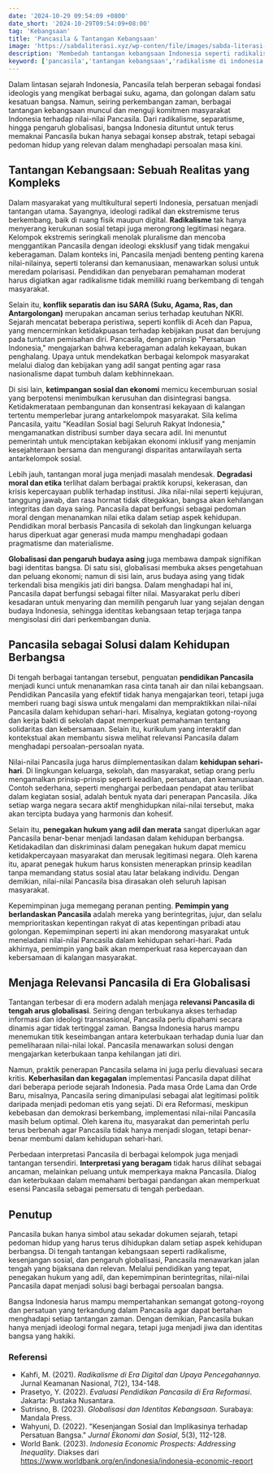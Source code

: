 ```yaml
---
date: '2024-10-29 09:54:09 +0800'
date_short: '2024-10-29T09:54:09+08:00'
tag: 'Kebangsaan'
title: 'Pancasila & Tantangan Kebangsaan'
image: 'https://sabdaliterasi.xyz/wp-conten/file/images/sabda-literasi-pancasila-tantangan-kebangsaan.jpg'
description: 'Membedah tantangan kebangsaan Indonesia seperti radikalisme, kesenjangan sosial, dan globalisasi, serta bagaimana Pancasila menjadi solusi.'
keyword: ['pancasila','tantangan kebangsaan','radikalisme di indonesia','separatisme']
---
```

<p>Dalam lintasan sejarah Indonesia, Pancasila telah berperan sebagai fondasi ideologis yang mengikat berbagai suku, agama, dan golongan dalam satu kesatuan bangsa. Namun, seiring perkembangan zaman, berbagai tantangan kebangsaan muncul dan menguji komitmen masyarakat Indonesia terhadap nilai-nilai Pancasila. Dari radikalisme, separatisme, hingga pengaruh globalisasi, bangsa Indonesia dituntut untuk terus memaknai Pancasila bukan hanya sebagai konsep abstrak, tetapi sebagai pedoman hidup yang relevan dalam menghadapi persoalan masa kini.</p><h2>Tantangan Kebangsaan: Sebuah Realitas yang Kompleks</h2><p>Dalam masyarakat yang multikultural seperti Indonesia, persatuan menjadi tantangan utama. Sayangnya, ideologi radikal dan ekstremisme terus berkembang, baik di ruang fisik maupun digital. <strong>Radikalisme</strong> tak hanya menyerang kerukunan sosial tetapi juga merongrong legitimasi negara. Kelompok ekstremis seringkali menolak pluralisme dan mencoba menggantikan Pancasila dengan ideologi eksklusif yang tidak mengakui keberagaman. Dalam konteks ini, Pancasila menjadi benteng penting karena nilai-nilainya, seperti toleransi dan kemanusiaan, menawarkan solusi untuk meredam polarisasi. Pendidikan dan penyebaran pemahaman moderat harus digiatkan agar radikalisme tidak memiliki ruang berkembang di tengah masyarakat.</p><p>Selain itu, <strong>konflik separatis dan isu SARA (Suku, Agama, Ras, dan Antargolongan)</strong> merupakan ancaman serius terhadap keutuhan NKRI. Sejarah mencatat beberapa peristiwa, seperti konflik di Aceh dan Papua, yang mencerminkan ketidakpuasan terhadap kebijakan pusat dan berujung pada tuntutan pemisahan diri. Pancasila, dengan prinsip "Persatuan Indonesia," mengajarkan bahwa keberagaman adalah kekayaan, bukan penghalang. Upaya untuk mendekatkan berbagai kelompok masyarakat melalui dialog dan kebijakan yang adil sangat penting agar rasa nasionalisme dapat tumbuh dalam kebhinnekaan.</p><p>Di sisi lain, <strong>ketimpangan sosial dan ekonomi</strong> memicu kecemburuan sosial yang berpotensi menimbulkan kerusuhan dan disintegrasi bangsa. Ketidakmerataan pembangunan dan konsentrasi kekayaan di kalangan tertentu memperlebar jurang antarkelompok masyarakat. Sila kelima Pancasila, yaitu "Keadilan Sosial bagi Seluruh Rakyat Indonesia," mengamanatkan distribusi sumber daya secara adil. Ini menuntut pemerintah untuk menciptakan kebijakan ekonomi inklusif yang menjamin kesejahteraan bersama dan mengurangi disparitas antarwilayah serta antarkelompok sosial.</p><p>Lebih jauh, tantangan moral juga menjadi masalah mendesak. <strong>Degradasi moral dan etika</strong> terlihat dalam berbagai praktik korupsi, kekerasan, dan krisis kepercayaan publik terhadap institusi. Jika nilai-nilai seperti kejujuran, tanggung jawab, dan rasa hormat tidak ditegakkan, bangsa akan kehilangan integritas dan daya saing. Pancasila dapat berfungsi sebagai pedoman moral dengan menanamkan nilai etika dalam setiap aspek kehidupan. Pendidikan moral berbasis Pancasila di sekolah dan lingkungan keluarga harus diperkuat agar generasi muda mampu menghadapi godaan pragmatisme dan materialisme.</p><p><strong>Globalisasi dan pengaruh budaya asing</strong> juga membawa dampak signifikan bagi identitas bangsa. Di satu sisi, globalisasi membuka akses pengetahuan dan peluang ekonomi; namun di sisi lain, arus budaya asing yang tidak terkendali bisa mengikis jati diri bangsa. Dalam menghadapi hal ini, Pancasila dapat berfungsi sebagai filter nilai. Masyarakat perlu diberi kesadaran untuk menyaring dan memilih pengaruh luar yang sejalan dengan budaya Indonesia, sehingga identitas kebangsaan tetap terjaga tanpa mengisolasi diri dari perkembangan dunia.</p><h2>Pancasila sebagai Solusi dalam Kehidupan Berbangsa</h2><p>Di tengah berbagai tantangan tersebut, penguatan <strong>pendidikan Pancasila</strong> menjadi kunci untuk menanamkan rasa cinta tanah air dan nilai kebangsaan. Pendidikan Pancasila yang efektif tidak hanya mengajarkan teori, tetapi juga memberi ruang bagi siswa untuk mengalami dan mempraktikkan nilai-nilai Pancasila dalam kehidupan sehari-hari. Misalnya, kegiatan gotong-royong dan kerja bakti di sekolah dapat memperkuat pemahaman tentang solidaritas dan kebersamaan. Selain itu, kurikulum yang interaktif dan kontekstual akan membantu siswa melihat relevansi Pancasila dalam menghadapi persoalan-persoalan nyata.</p><p>Nilai-nilai Pancasila juga harus diimplementasikan dalam <strong>kehidupan sehari-hari</strong>. Di lingkungan keluarga, sekolah, dan masyarakat, setiap orang perlu mengamalkan prinsip-prinsip seperti keadilan, persatuan, dan kemanusiaan. Contoh sederhana, seperti menghargai perbedaan pendapat atau terlibat dalam kegiatan sosial, adalah bentuk nyata dari penerapan Pancasila. Jika setiap warga negara secara aktif menghidupkan nilai-nilai tersebut, maka akan tercipta budaya yang harmonis dan kohesif.</p><p>Selain itu, <strong>penegakan hukum yang adil dan merata</strong> sangat diperlukan agar Pancasila benar-benar menjadi landasan dalam kehidupan berbangsa. Ketidakadilan dan diskriminasi dalam penegakan hukum dapat memicu ketidakpercayaan masyarakat dan merusak legitimasi negara. Oleh karena itu, aparat penegak hukum harus konsisten menerapkan prinsip keadilan tanpa memandang status sosial atau latar belakang individu. Dengan demikian, nilai-nilai Pancasila bisa dirasakan oleh seluruh lapisan masyarakat.</p><p>Kepemimpinan juga memegang peranan penting. <strong>Pemimpin yang berlandaskan Pancasila</strong> adalah mereka yang berintegritas, jujur, dan selalu memprioritaskan kepentingan rakyat di atas kepentingan pribadi atau golongan. Kepemimpinan seperti ini akan mendorong masyarakat untuk meneladani nilai-nilai Pancasila dalam kehidupan sehari-hari. Pada akhirnya, pemimpin yang baik akan memperkuat rasa kepercayaan dan kebersamaan di kalangan masyarakat.</p><h2>Menjaga Relevansi Pancasila di Era Globalisasi</h2><p>Tantangan terbesar di era modern adalah menjaga <strong>relevansi Pancasila di tengah arus globalisasi</strong>. Seiring dengan terbukanya akses terhadap informasi dan ideologi transnasional, Pancasila perlu dipahami secara dinamis agar tidak tertinggal zaman. Bangsa Indonesia harus mampu menemukan titik keseimbangan antara keterbukaan terhadap dunia luar dan pemeliharaan nilai-nilai lokal. Pancasila menawarkan solusi dengan mengajarkan keterbukaan tanpa kehilangan jati diri.</p><p>Namun, praktik penerapan Pancasila selama ini juga perlu dievaluasi secara kritis. <strong>Keberhasilan dan kegagalan</strong> implementasi Pancasila dapat dilihat dari beberapa periode sejarah Indonesia. Pada masa Orde Lama dan Orde Baru, misalnya, Pancasila sering dimanipulasi sebagai alat legitimasi politik daripada menjadi pedoman etis yang sejati. Di era Reformasi, meskipun kebebasan dan demokrasi berkembang, implementasi nilai-nilai Pancasila masih belum optimal. Oleh karena itu, masyarakat dan pemerintah perlu terus berbenah agar Pancasila tidak hanya menjadi slogan, tetapi benar-benar membumi dalam kehidupan sehari-hari.</p><p>Perbedaan interpretasi Pancasila di berbagai kelompok juga menjadi tantangan tersendiri. <strong>Interpretasi yang beragam</strong> tidak harus dilihat sebagai ancaman, melainkan peluang untuk memperkaya makna Pancasila. Dialog dan keterbukaan dalam memahami berbagai pandangan akan memperkuat esensi Pancasila sebagai pemersatu di tengah perbedaan.</p><h2>Penutup</h2><p>Pancasila bukan hanya simbol atau sekadar dokumen sejarah, tetapi pedoman hidup yang harus terus dihidupkan dalam setiap aspek kehidupan berbangsa. Di tengah tantangan kebangsaan seperti radikalisme, kesenjangan sosial, dan pengaruh globalisasi, Pancasila menawarkan jalan tengah yang bijaksana dan relevan. Melalui pendidikan yang tepat, penegakan hukum yang adil, dan kepemimpinan berintegritas, nilai-nilai Pancasila dapat menjadi solusi bagi berbagai persoalan bangsa.</p><p>Bangsa Indonesia harus mampu mempertahankan semangat gotong-royong dan persatuan yang terkandung dalam Pancasila agar dapat bertahan menghadapi setiap tantangan zaman. Dengan demikian, Pancasila bukan hanya menjadi ideologi formal negara, tetapi juga menjadi jiwa dan identitas bangsa yang hakiki.</p><h3>Referensi</h3><ul><li>Kahfi, M. (2021). <em>Radikalisme di Era Digital dan Upaya Pencegahannya</em>. Jurnal Keamanan Nasional, 7(2), 134-148.</li><li>Prasetyo, Y. (2022). <em>Evaluasi Pendidikan Pancasila di Era Reformasi</em>. Jakarta: Pustaka Nusantara.</li><li>Sutrisno, B. (2023). <em>Globalisasi dan Identitas Kebangsaan</em>. Surabaya: Mandala Press.</li><li>Wahyuni, D. (2022). "Kesenjangan Sosial dan Implikasinya terhadap Persatuan Bangsa." <em>Jurnal Ekonomi dan Sosial</em>, 5(3), 112-128.</li><li>World Bank. (2023). <em>Indonesia Economic Prospects: Addressing Inequality</em>. Diakses dari <a href="https://www.worldbank.org/en/indonesia/indonesia-economic-report" target="_blank" rel="nofollow noopener noreferrer">https://www.worldbank.org/en/indonesia/indonesia-economic-report</a></li></ul>
